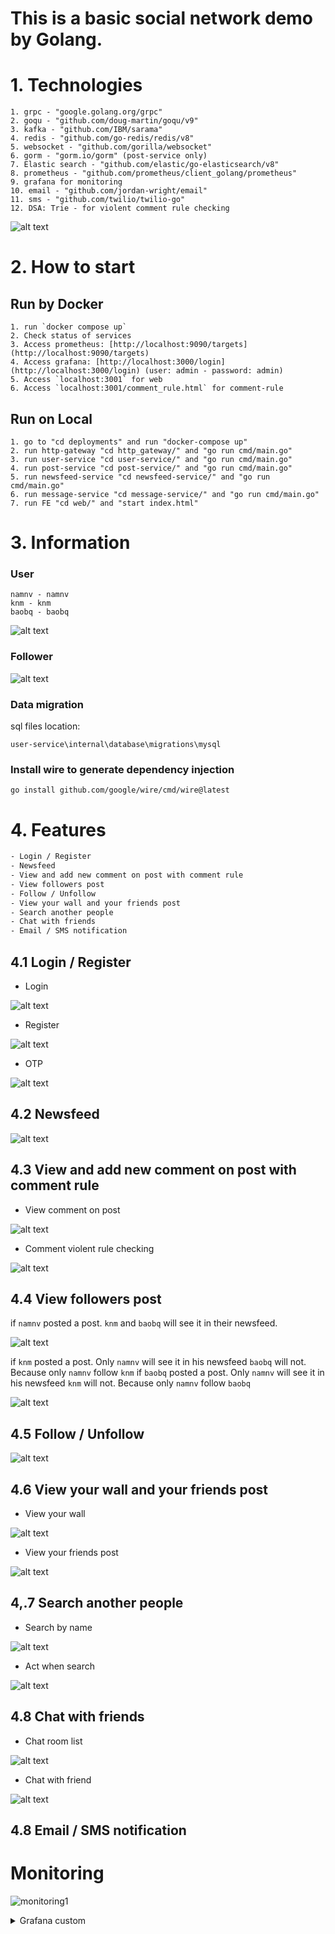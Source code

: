 # This is a basic social network demo by Golang.

# 1. Technologies

    1. grpc - "google.golang.org/grpc"
    2. goqu - "github.com/doug-martin/goqu/v9"
    3. kafka - "github.com/IBM/sarama"
    4. redis - "github.com/go-redis/redis/v8"
    5. websocket - "github.com/gorilla/websocket"
    6. gorm - "gorm.io/gorm" (post-service only)
    7. Elastic search - "github.com/elastic/go-elasticsearch/v8"
    8. prometheus - "github.com/prometheus/client_golang/prometheus"
    9. grafana for monitoring
    10. email - "github.com/jordan-wright/email"
    11. sms - "github.com/twilio/twilio-go"
    12. DSA: Trie - for violent comment rule checking

![alt text](docs/flow.png)

# 2. How to start

## Run by Docker

    1. run `docker compose up`
    2. Check status of services
    3. Access prometheus: [http://localhost:9090/targets](http://localhost:9090/targets)
    4. Access grafana: [http://localhost:3000/login](http://localhost:3000/login) (user: admin - password: admin)
    5. Access `localhost:3001` for web
    6. Access `localhost:3001/comment_rule.html` for comment-rule

## Run on Local

    1. go to "cd deployments" and run "docker-compose up"
    2. run http-gateway "cd http_gateway/" and "go run cmd/main.go"
    3. run user-service "cd user-service/" and "go run cmd/main.go"
    4. run post-service "cd post-service/" and "go run cmd/main.go"
    5. run newsfeed-service "cd newsfeed-service/" and "go run cmd/main.go"
    6. run message-service "cd message-service/" and "go run cmd/main.go"
    7. run FE "cd web/" and "start index.html"

# 3. Information

### User

    namnv - namnv
    knm - knm
    baobq - baobq

![alt text](docs/login.png)

### Follower

![alt text](docs/follower.png)

### Data migration

sql files location:

    user-service\internal\database\migrations\mysql

### Install wire to generate dependency injection

    go install github.com/google/wire/cmd/wire@latest

# 4. Features

```txt
- Login / Register
- Newsfeed
- View and add new comment on post with comment rule
- View followers post
- Follow / Unfollow
- View your wall and your friends post
- Search another people
- Chat with friends
- Email / SMS notification
```
## 4.1 Login / Register

- Login

![alt text](docs/login.png)

- Register

![alt text](docs/register.png)

- OTP

![alt text](docs/otp.png)

## 4.2 Newsfeed 

![alt text](docs/newsfeed.png)

## 4.3 View and add new comment on post with comment rule

- View comment on post

![alt text](docs/viewComment.png)

- Comment violent rule checking

![alt text](docs/comment_violent_rule.png)

## 4.4 View followers post

if `namnv` posted a post. `knm` and `baobq` will see it in their newsfeed.

![alt text](docs/viewPost.png)

if `knm` posted a post. Only `namnv` will see it in his newsfeed `baobq` will not. Because only `namnv` follow `knm`
if `baobq` posted a post. Only `namnv` will see it in his newsfeed `knm` will not. Because only `namnv` follow `baobq`

![alt text](docs/viewPost1.png)

## 4.5 Follow / Unfollow

![alt text](docs/popup.png)

## 4.6 View your wall and your friends post

- View your wall

![alt text](docs/wall1.png)

- View your friends post

![alt text](docs/wall.png)

## 4,.7 Search another people

- Search by name

![alt text](docs/search.png)

- Act when search

![alt text](docs/search1.png)

## 4.8 Chat with friends

- Chat room list

![alt text](docs/chat.png)

- Chat with friend

![alt text](docs/chat1.png)

## 4.8 Email / SMS notification


# Monitoring

![monitoring1](docs/monitoring1.png)

<details>
  <summary>Grafana custom</summary>
after login, you can setup dashboard for monitoring

![grafana1](docs/grafana1.png)

![grafana2](docs/grafana2.png)

![grafana3](docs/grafana3.png)

![grafana4](docs/grafana4.png)

![grafana5](docs/grafana5.png)

access to download dashboard template

https://grafana.com/grafana/dashboards/1860-node-exporter-full/

![grafana6](docs/grafana6.png)

import template by id or json

![grafana7](docs/grafana7.png)

![grafana8](docs/grafana8.png)

![grafana9](docs/grafana9.png)
</details>
